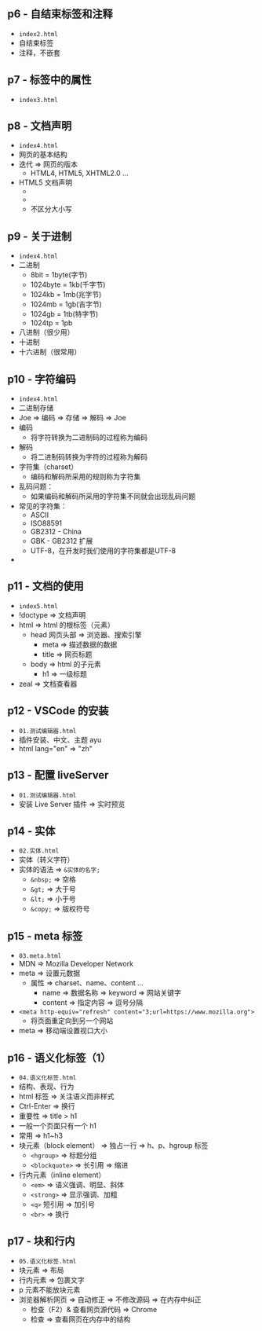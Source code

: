 ## p6 - 自结束标签和注释

- `index2.html`
- 自结束标签
- 注释，不嵌套

## p7 - 标签中的属性

- `index3.html`

## p8 - 文档声明

- `index4.html`
- 网页的基本结构
- 迭代 => 网页的版本
  - HTML4, HTML5, XHTML2.0 ...
- HTML5 文档声明
  - <!doctype html>
  - <!Doctype HTML>
  - 不区分大小写

## p9 - 关于进制

- `index4.html`
- 二进制
  - 8bit = 1byte(字节)
  - 1024byte = 1kb(千字节)
  - 1024kb = 1mb(兆字节)
  - 1024mb = 1gb(吉字节)
  - 1024gb = 1tb(特字节)
  - 1024tp = 1pb
- 八进制（很少用）
- 十进制
- 十六进制（很常用）

## p10 - 字符编码

- `index4.html`
- 二进制存储
- Joe => 编码 => 存储 => 解码 => Joe
- 编码
  - 将字符转换为二进制码的过程称为编码
- 解码
  - 将二进制码转换为字符的过程称为解码
- 字符集（charset）
  - 编码和解码所采用的规则称为字符集
- 乱码问题：
  - 如果编码和解码所采用的字符集不同就会出现乱码问题
- 常见的字符集：
  - ASCII
  - ISO88591
  - GB2312 - China
  - GBK - GB2312 扩展
  - UTF-8，在开发时我们使用的字符集都是UTF-8
- <meta charset="utf-8">

## p11 - 文档的使用

- `index5.html`
- !doctype => 文档声明
- html => html 的根标签（元素）
  - head 网页头部 => 浏览器、搜索引擎
    - meta => 描述数据的数据
    - title => 网页标题
  - body => html 的子元素
    - h1 => 一级标题
- zeal => 文档查看器

## p12 - VSCode 的安装

- `01.测试编辑器.html`
- 插件安装、中文、主题 ayu
- html lang="en" => "zh"

## p13 - 配置 liveServer

- `01.测试编辑器.html`
- 安装 Live Server 插件 => 实时预览

## p14 - 实体

- `02.实体.html`
- 实体（转义字符）
- 实体的语法 => `&实体的名字;`
  - `&nbsp;` => 空格
  - `&gt;` => 大于号
  - `&lt;` => 小于号
  - `&copy;` => 版权符号

## p15 - meta 标签

- `03.meta.html`
- MDN => Mozilla Developer Network
- meta => 设置元数据
  - 属性 => charset、name、content ...
    - name => 数据名称 => keyword => 网站关键字
    - content => 指定内容 => 逗号分隔
- `<meta http-equiv="refresh" content="3;url=https://www.mozilla.org">`
  - 将页面重定向到另一个网站
- meta => 移动端设置视口大小

## p16 - 语义化标签（1）

- `04.语义化标签.html`
- 结构、表现、行为
- html 标签 => 关注语义而非样式
- Ctrl-Enter => 换行
- 重要性 => title > h1
- 一般一个页面只有一个 h1
- 常用 => h1~h3
- 块元素（block element） => 独占一行 => h、p、hgroup 标签
  - `<hgroup>` => 标题分组
  - `<blockquote>` => 长引用 => 缩进
- 行内元素（inline element）
  - `<em>` => 语义强调、明显、斜体
  - `<strong>` => 显示强调、加粗
  - `<q>` 短引用 => 加引号
  - `<br>` => 换行

## p17 - 块和行内

- `05.语义化标签.html`
- 块元素 => 布局
- 行内元素 => 包裹文字
- p 元素不能放块元素
- 浏览器解析网页 => 自动修正 => 不修改源码 => 在内存中纠正
  - 检查（F2）& 查看网页源代码 => Chrome
  - 检查 => 查看网页在内存中的结构
